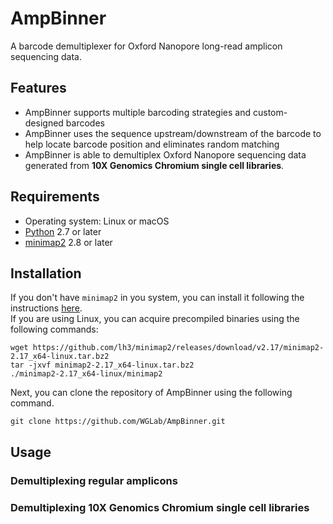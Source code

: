 # AmpBinner
A barcode demultiplexer for Oxford Nanopore long-read amplicon sequencing data. 

## Features
- AmpBinner supports multiple barcoding strategies and custom-designed barcodes
- AmpBinner uses the sequence upstream/downstream of the barcode to help locate barcode position and eliminates random matching
- AmpBinner is able to demultiplex Oxford Nanopore sequencing data generated from **10X Genomics Chromium single cell libraries**. 

## <a name="Requirements"></a>Requirements
- Operating system: Linux or macOS
- [Python](https://www.python.org/) 2.7 or later
- [minimap2](https://github.com/lh3/minimap2) 2.8 or later

## <a name="Installation"></a>Installation

If you don't have `minimap2` in you system, you can install it following the instructions [here](https://github.com/lh3/minimap2#install).  
If you are using Linux, you can acquire precompiled binaries using the following commands:

```
wget https://github.com/lh3/minimap2/releases/download/v2.17/minimap2-2.17_x64-linux.tar.bz2
tar -jxvf minimap2-2.17_x64-linux.tar.bz2
./minimap2-2.17_x64-linux/minimap2
```

Next, you can clone the repository of AmpBinner using the following command.
```
git clone https://github.com/WGLab/AmpBinner.git
```
## <a name="Usage"></a>Usage

### Demultiplexing regular amplicons


### Demultiplexing 10X Genomics Chromium single cell libraries


